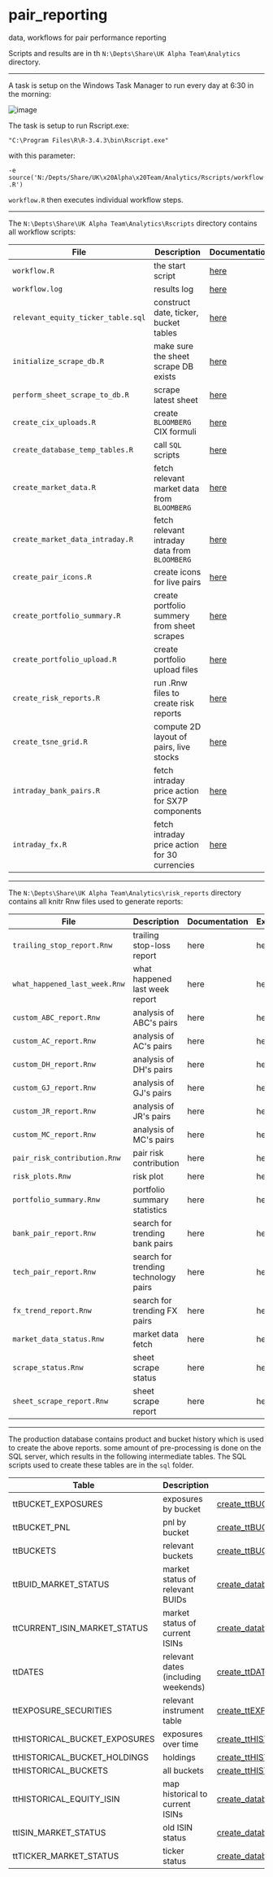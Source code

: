 # pair_reporting
data, workflows for pair performance reporting

Scripts and results are in th ``N:\Depts\Share\UK Alpha Team\Analytics`` directory.

----

A task is setup on the Windows Task Manager to run every day at 6:30 in the morning:

![image](https://user-images.githubusercontent.com/1358190/41651469-8a890876-7478-11e8-9341-8c5563304c76.png)

The task is setup to run Rscript.exe:

``"C:\Program Files\R\R-3.4.3\bin\Rscript.exe"``

with this parameter:

``-e source('N:/Depts/Share/UK\x20Alpha\x20Team/Analytics/Rscripts/workflow.R')``

``workflow.R`` then executes individual workflow steps.

----

The  ``N:\Depts\Share\UK Alpha Team\Analytics\Rscripts`` directory contains 
all workflow scripts:


| File | Description | Documentation |
|----------|----------|----------|
| ``workflow.R`` | the start script  |[here](documentation/workflow.md)|
| ``workflow.log`` | results log |[here](documentation/workflow.md)|
| ``relevant_equity_ticker_table.sql`` | construct date, ticker, bucket tables |[here](documentation/relevant_equity_ticker_table.md)|
| ``initialize_scrape_db.R`` |  make sure the sheet scrape DB exists |[here](documentation/initialize_scrape_db.md)|
| ``perform_sheet_scrape_to_db.R`` |  scrape latest sheet |[here](documentation/perform_sheet_scrape_to_db.md)|
| ``create_cix_uploads.R`` |  create ``BLOOMBERG`` CIX formuli |[here](documentation/create_cix_uploads.md)|
| ``create_database_temp_tables.R`` | call ``SQL`` scripts  |[here](documentation/create_database_temp_tables.md)|
| ``create_market_data.R`` | fetch relevant market data from ``BLOOMBERG`` |[here](documentation/create_market_data.md)|
| ``create_market_data_intraday.R`` | fetch relevant intraday data from ``BLOOMBERG`` |[here](documentation/create_market_data_intraday.md)|
| ``create_pair_icons.R`` | create icons for live pairs |[here](documentation/create_pair_icons.md)|
| ``create_portfolio_summary.R`` | create portfolio summery from sheet scrapes |[here](documentation/create_portfolio_summary.md)|
| ``create_portfolio_upload.R`` | create portfolio upload files |[here](documentation/create_portfolio_upload.md)|
| ``create_risk_reports.R`` |  run .Rnw files to create risk reports |[here](documentation/create_risk_reports.md)|
| ``create_tsne_grid.R`` | compute 2D layout of pairs, live stocks |[here](documentation/create_tsne_grid.md)|
| ``intraday_bank_pairs.R`` |  fetch intraday price action for SX7P components |[here](documentation/intraday_bank_pairs.md)|
| ``intraday_fx.R`` |  fetch intraday price action for 30 currencies |[here](documentation/intraday_fx.md)|


----

The  ``N:\Depts\Share\UK Alpha Team\Analytics\risk_reports`` directory contains 
all knitr Rnw files used to generate reports:

| File | Description | Documentation | Example |
|----------|----------|----------|----------|
| ``trailing_stop_report.Rnw``| trailing stop-loss report | here | here |
| ``what_happened_last_week.Rnw``| what happened last week report | here | here |
| ``custom_ABC_report.Rnw`` | analysis of ABC's pairs | here | here |
| ``custom_AC_report.Rnw`` | analysis of AC's pairs | here | here |
| ``custom_DH_report.Rnw`` | analysis of DH's pairs | here | here |
| ``custom_GJ_report.Rnw`` | analysis of GJ's pairs | here | here |
| ``custom_JR_report.Rnw`` | analysis of JR's pairs | here | here |
| ``custom_MC_report.Rnw`` | analysis of MC's pairs | here | here |
| ``pair_risk_contribution.Rnw`` | pair risk contribution | here | here |
| ``risk_plots.Rnw`` | risk plot | here | here |
| ``portfolio_summary.Rnw`` | portfolio summary statistics | here | here |
| ``bank_pair_report.Rnw`` | search for trending bank pairs | here | here |
| ``tech_pair_report.Rnw``| search for trending technology pairs | here | here |
| ``fx_trend_report.Rnw`` | search for trending FX pairs| here | here |
| ``market_data_status.Rnw`` | market data fetch | here | here |
| ``scrape_status.Rnw`` | sheet scrape status | here | here |
| ``sheet_scrape_report.Rnw`` | sheet scrape report | here | here |


----

The production database contains product and bucket history which is used to
create the above reports. some amount of pre-processing is done
on the SQL server, which results in the following intermediate tables.
The SQL scripts used to create these tables are in the ``sql`` folder.


| Table                        | Description                         | Script         |
|------------------------------|-------------------------------------|----------------|
|ttBUCKET_EXPOSURES            | exposures by bucket                 | [create_ttBUCKET_EXPOSURES.sql](sql/create_ttBUCKET_EXPOSURES.sql) |
|ttBUCKET_PNL                  | pnl by bucket                       | [create_ttBUCKET_PNL.sql](sql/create_ttBUCKET_PNL.sql) |
|ttBUCKETS                     | relevant buckets                    | [create_ttBUCKETS.sql](sql/create_ttBUCKETS.sql) |
|ttBUID_MARKET_STATUS          | market status of relevant BUIDs     | [create_database_temp_tables.R](https://raw.githubusercontent.com/satrapade/pairs/master/workflow/create_database_temp_tables.R) |
|ttCURRENT_ISIN_MARKET_STATUS  | market status of current ISINs      | [create_database_temp_tables.R](https://raw.githubusercontent.com/satrapade/pairs/master/workflow/create_database_temp_tables.R) |
|ttDATES                       | relevant dates (including weekends) | [create_ttDATES.sql](sql/create_ttDATES.sql) |
|ttEXPOSURE_SECURITIES         | relevant instrument table           | [create_ttEXPOSURE_SECURITIES.sql](sql/create_ttEXPOSURE_SECURITIES.sql) |
|ttHISTORICAL_BUCKET_EXPOSURES | exposures over time                 | [create_ttHISTORICAL_BUCKET_EXPOSURES.sql](sql/create_ttHISTORICAL_BUCKET_EXPOSURES.sql) |
|ttHISTORICAL_BUCKET_HOLDINGS  | holdings                            | [create_ttHISTORICAL_BUCKET_HOLDINGS.sql](sql/create_ttHISTORICAL_BUCKET_HOLDINGS.sql) |
|ttHISTORICAL_BUCKETS          | all buckets                         | [create_ttHISTORICAL_BUCKETS.sql](sql/create_ttHISTORICAL_BUCKETS.sql) |
|ttHISTORICAL_EQUITY_ISIN      | map historical to current ISINs     | [create_database_temp_tables.R](https://raw.githubusercontent.com/satrapade/pairs/master/workflow/create_database_temp_tables.R) |
|ttISIN_MARKET_STATUS          | old ISIN status                     | [create_database_temp_tables.R](https://raw.githubusercontent.com/satrapade/pairs/master/workflow/create_database_temp_tables.R) |
|ttTICKER_MARKET_STATUS        | ticker status                       | [create_database_temp_tables.R](https://raw.githubusercontent.com/satrapade/pairs/master/workflow/create_database_temp_tables.R) |






